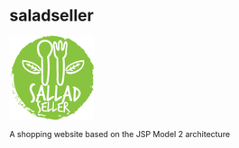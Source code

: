 # saladseller
![logo](/WebContent/images/logo_small.png)

A shopping website based on the JSP Model 2 architecture
